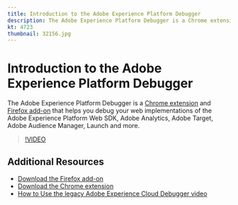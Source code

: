 ```yaml
---
title: Introduction to the Adobe Experience Platform Debugger
description: The Adobe Experience Platform Debugger is a Chrome extension and Firefox add-on that helps you debug your web implementations of the Adobe Experience Platform Web SDK, Adobe Analytics, Adobe Target, Adobe Audience Manager, Launch and more.
kt: 4723
thumbnail: 32156.jpg
---
```


# Introduction to the Adobe Experience Platform Debugger

The Adobe Experience Platform Debugger is a [Chrome extension](https://chrome.google.com/webstore/detail/adobe-experience-platform/bfnnokhpnncpkdmbokanobigaccjkpob) and [Firefox add-on](https://addons.mozilla.org/en-US/firefox/addon/adobe-experience-platform-dbg/) that helps you debug your web implementations of the Adobe Experience Platform Web SDK, Adobe Analytics, Adobe Target, Adobe Audience Manager, Launch and more.

>[!VIDEO](https://video.tv.adobe.com/v/32156?quality=12&learn=on)

## Additional Resources

* [Download the Firefox add-on](https://addons.mozilla.org/en-US/firefox/addon/adobe-experience-platform-dbg/)
* [Download the Chrome extension](https://chrome.google.com/webstore/detail/adobe-experience-platform/bfnnokhpnncpkdmbokanobigaccjkpob)
* [How to Use the legacy Adobe Experience Cloud Debugger video](https://experienceleague.adobe.com/docs/debugger-learn/tutorials/experience-cloud-debugger/use-the-experience-cloud-debugger.html)